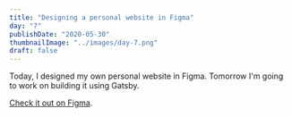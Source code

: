 ```yaml
---
title: "Designing a personal website in Figma"
day: "7"
publishDate: "2020-05-30"
thumbnailImage: "../images/day-7.png"
draft: false
---
```

Today, I designed my own personal website in Figma. Tomorrow I'm going to work on building it using Gatsby.

<a href="https://www.rover.com/blog/wp-content/uploads/2019/06/bernese-mountain-dog-1177074_1920.jpg" target="_blank">Check it out on Figma</a>.
